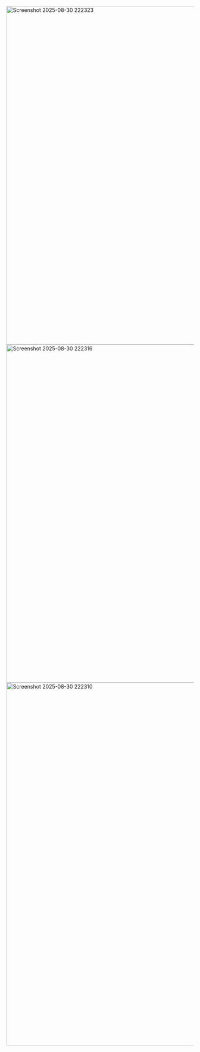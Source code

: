 <img width="1919" height="909" alt="Screenshot 2025-08-30 222323" src="https://github.com/user-attachments/assets/63421d1d-cd97-4b8f-916f-66367ffad9a0" />
<img width="1919" height="908" alt="Screenshot 2025-08-30 222316" src="https://github.com/user-attachments/assets/ef2104f6-dc2f-496c-a660-fd4613f197e8" />
<img width="1914" height="975" alt="Screenshot 2025-08-30 222310" src="https://github.com/user-attachments/assets/e5292e0e-b5ea-4575-ac77-e8bfed2a97ba" />
